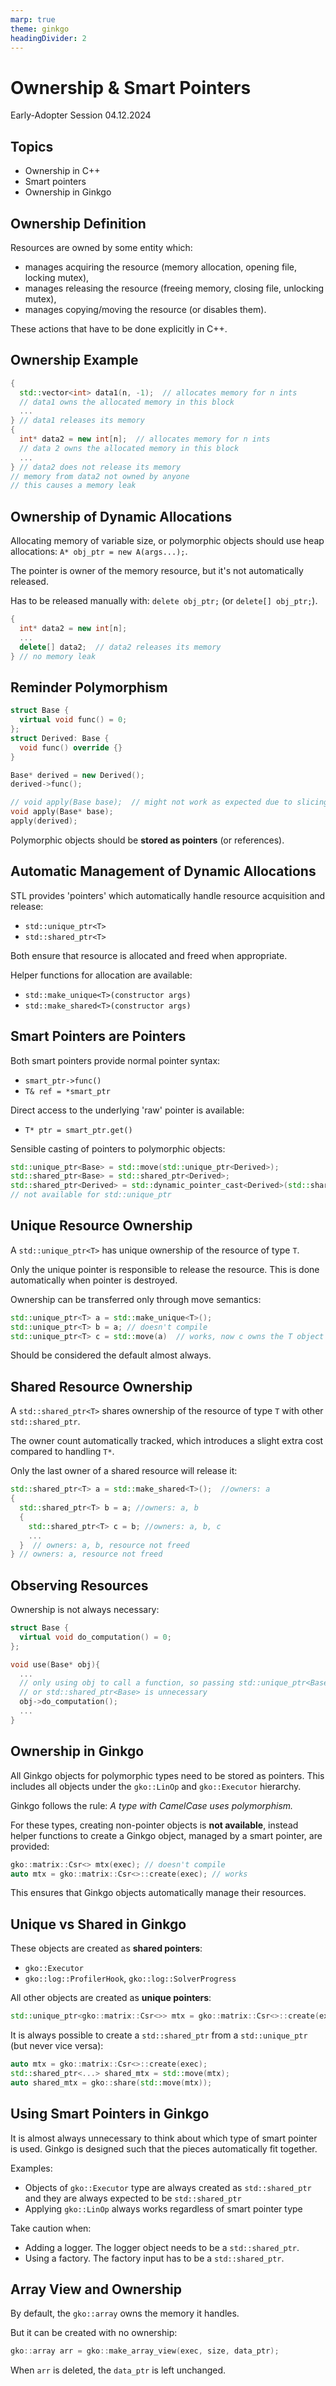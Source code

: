 ```yaml
---
marp: true
theme: ginkgo
headingDivider: 2
---
```


# Ownership & Smart Pointers

<!-- _class: lead -->

Early-Adopter Session 04.12.2024

## Topics

- Ownership in C++
- Smart pointers
- Ownership in Ginkgo

## Ownership Definition

Resources are owned by some entity which:
- manages acquiring the resource (memory allocation, opening file, locking mutex),
- manages releasing the resource (freeing memory, closing file, unlocking mutex),
- manages copying/moving the resource (or disables them).

These actions that have to be done explicitly in C++.

## Ownership Example
```cpp
{
  std::vector<int> data1(n, -1);  // allocates memory for n ints
  // data1 owns the allocated memory in this block
  ...
} // data1 releases its memory
{
  int* data2 = new int[n];  // allocates memory for n ints
  // data 2 owns the allocated memory in this block
  ...
} // data2 does not release its memory
// memory from data2 not owned by anyone
// this causes a memory leak
```

## Ownership of Dynamic Allocations


Allocating memory of variable size, or polymorphic objects should use heap allocations: `A* obj_ptr = new A(args...);`.

The pointer is owner of the memory resource, but it's not automatically released.

Has to be released manually with: `delete obj_ptr;` (or `delete[] obj_ptr;`).

```cpp
{
  int* data2 = new int[n];
  ...
  delete[] data2;  // data2 releases its memory
} // no memory leak
```

## Reminder Polymorphism

```c++
struct Base {
  virtual void func() = 0;
};
struct Derived: Base {
  void func() override {}
}

Base* derived = new Derived();
derived->func();

// void apply(Base base);  // might not work as expected due to slicing
void apply(Base* base);
apply(derived);
```

Polymorphic objects should be **stored as pointers** (or references).

## Automatic Management of Dynamic Allocations

STL provides 'pointers' which automatically handle resource acquisition and release:
- `std::unique_ptr<T>`
- `std::shared_ptr<T>`

Both ensure that resource is allocated and freed when appropriate.

Helper functions for allocation are available:
-  `std::make_unique<T>(constructor args)` 
-  `std::make_shared<T>(constructor args)`

## Smart Pointers are Pointers

Both smart pointers provide normal pointer syntax:
- `smart_ptr->func()`
- `T& ref = *smart_ptr`

Direct access to the underlying 'raw' pointer is available:
- `T* ptr = smart_ptr.get()`

Sensible casting of pointers to polymorphic objects:
```c++
std::unique_ptr<Base> = std::move(std::unique_ptr<Derived>);
std::shared_ptr<Base> = std::shared_ptr<Derived>;
std::shared_ptr<Derived> = std::dynamic_pointer_cast<Derived>(std::shared_ptr<Base>); 
// not available for std::unique_ptr
```

## Unique Resource Ownership

A `std::unique_ptr<T>` has unique ownership of the resource of type `T`.

Only the unique pointer is responsible to release the resource.
This is done automatically when pointer is destroyed.

Ownership can be transferred only through move semantics:
```c++
std::unique_ptr<T> a = std::make_unique<T>();
std::unique_ptr<T> b = a; // doesn't compile
std::unique_ptr<T> c = std::move(a)  // works, now c owns the T object
```

Should be considered the default almost always.

## Shared Resource Ownership

A `std::shared_ptr<T>` shares ownership of the resource of type `T` with other `std::shared_ptr`.

The owner count automatically tracked, which introduces a slight extra cost compared to handling `T*`.

Only the last owner of a shared resource will release it:
```c++
std::shared_ptr<T> a = std::make_shared<T>();  //owners: a
{
  std::shared_ptr<T> b = a; //owners: a, b
  {
    std::shared_ptr<T> c = b; //owners: a, b, c
    ...
  }  // owners: a, b, resource not freed
} // owners: a, resource not freed
```

## Observing Resources

Ownership is not always necessary:
```c++
struct Base {
  virtual void do_computation() = 0;
};

void use(Base* obj){  
  ...
  // only using obj to call a function, so passing std::unique_ptr<Base>
  // or std::shared_ptr<Base> is unnecessary
  obj->do_computation();
  ...
}
```

## Ownership in Ginkgo

All Ginkgo objects for polymorphic types need to be stored as pointers.
This includes all objects under the `gko::LinOp` and `gko::Executor` hierarchy.

Ginkgo follows the rule: *A type with CamelCase uses polymorphism.*

For these types, creating non-pointer objects is **not available**, instead helper functions to create a Ginkgo object, managed by a smart pointer, are provided:

```c++
gko::matrix::Csr<> mtx(exec); // doesn't compile
auto mtx = gko::matrix::Csr<>::create(exec); // works
```

This ensures that Ginkgo objects automatically manage their resources.

## Unique vs Shared in Ginkgo

These objects are created as **shared pointers**:
- `gko::Executor`
- `gko::log::ProfilerHook`, `gko::log::SolverProgress`

All other objects are created as **unique pointers**:
```c++
std::unique_ptr<gko::matrix::Csr<>> mtx = gko::matrix::Csr<>::create(exec);
```

It is always possible to create a `std::shared_ptr` from a `std::unique_ptr` (but never vice versa):
```c++
auto mtx = gko::matrix::Csr<>::create(exec);
std::shared_ptr<...> shared_mtx = std::move(mtx);
auto shared_mtx = gko::share(std::move(mtx));
```

## Using Smart Pointers in Ginkgo


It is almost always unnecessary to think about which type of smart pointer is used. Ginkgo is designed such that the pieces automatically fit together.

Examples:
- Objects of `gko::Executor` type are always created as `std::shared_ptr` and they are always expected to be `std::shared_ptr`
- Applying `gko::LinOp` always works regardless of smart pointer type


Take caution when:

- Adding a logger. The logger object needs to be a `std::shared_ptr`.
- Using a factory. The factory input has to be a `std::shared_ptr`.


## Array View and Ownership

By default, the `gko::array` owns the memory it handles.

But it can be created with no ownership:
```c++
gko::array arr = gko::make_array_view(exec, size, data_ptr);
```

When `arr` is deleted, the `data_ptr` is left unchanged.